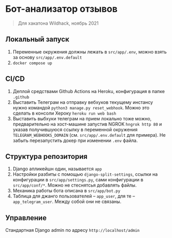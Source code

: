 # Бот-анализатор отзывов

> Для хакатона Wildhack, ноябрь 2021


## Локальный запуск

1. Переменные окружения должны лежать в `src/app/.env`, можно взять за основу `src/app/.env.default`
2. `docker compose up`

## CI/CD

1. Деплой средствами Github Actions на Heroku, конфигурация в папке `.github`
2. Выставить Телеграм на отправку вебхуков текущему инстансу нужно командой `python3 manage.py reset_webhook`. Можно это сделать в консоли Хероку `heroku run web bash`
3. Выставить выбхуки телеграм на прием локально тоже можно, предварительно на хост-машине запустив NGROK `hngrok http 80` и указав получившуюся ссылку в переменной окружения `TELEGRAM_WEBHOOKS_DOMAIN` (см. `src/app/.env.default` для примера). Не забыть перезапустить докер при изменении `.env` файла.

## Структура репозитория

1. Django апликейшн один, называется `app`
2. Настройки разбиты с помощью `django-split-settings`, ссылки на конфигурации в `src/app/settings.py`, сами конфигурации в `src/app/conf/*`. Можно не стеснятсья добавлять файлы.
3. Механика работы бота описана в `src/app/bot.py`
4. Таблица для джанго пользователей – `app_user`, для те – `app_telegram_user`. Между собой они не связаны.

## Управление

Стандартная Django admin по адресу `http://localhost/admin`
